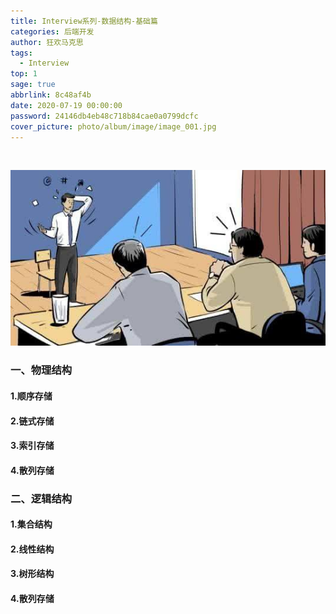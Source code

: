 ```yaml
---
title: Interview系列-数据结构-基础篇
categories: 后端开发
author: 狂欢马克思
tags:
  - Interview
top: 1
sage: true
abbrlink: 8c48af4b
date: 2020-07-19 00:00:00
password: 24146db4eb48c718b84cae0a0799dcfc
cover_picture: photo/album/image/image_001.jpg
---
```


&emsp;&emsp;

<!-- more -->

  <script src="https://cdnjs.cloudflare.com/ajax/libs/jquery/3.3.1/jquery.min.js" type="text/javascript"></script>
  <script src="https://cdnjs.cloudflare.com/ajax/libs/crypto-js/3.1.9-1/crypto-js.min.js" type="text/javascript"></script>
  <script>
     (function(){
         if('{{ password }}'){;
             //加密成md5
             var hashword = CryptoJS.MD5(prompt('请输入文章密码')).toString();
             if (hashword !== '{{ password }}'){
                 alert('抱歉，密码错误！');
                 history.back();
             }else{
                alert("密码正确，欢迎阅读！");
             }
         }
     })();
 </script>
 
![Interview](/photo/album/image/image_122.jpg "面试系列-数据结构-基础篇")

### 一、物理结构

#### 1.顺序存储 
#### 2.链式存储 
#### 3.索引存储
#### 4.散列存储

### 二、逻辑结构

#### 1.集合结构                        
#### 2.线性结构                   
#### 3.树形结构
#### 4.散列存储      



